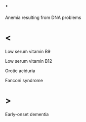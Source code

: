 # .

Anemia resulting from DNA problems

# <

Low serum vitamin B9

Low serum vitamin B12

Orotic aciduria

Fanconi syndrome

# >

Early-onset dementia
